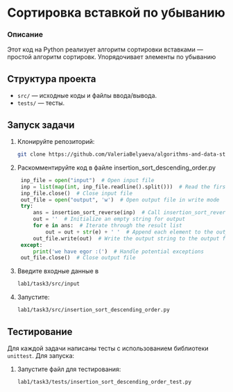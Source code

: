 # Сортировка вставкой по убыванию
### Описание
Этот код на Python реализует алгоритм сортировки вставками — простой алгоритм сортировк.
Упорядочивает элементы по убыванию 

## Структура проекта
  - `src/` — исходные коды и файлы ввода/вывода.
  - `tests/` — тесты.

## Запуск задачи
1. Клонируйте репозиторий:
   ```bash
   git clone https://github.com/ValeriaBelyaeva/algorithms-and-data-structures
   ```
2. Раскомментируйте код в файле insertion_sort_descending_order.py
   ```Python
    inp_file = open("input")  # Open input file
    inp = list(map(int, inp_file.readline().split()))  # Read the first line as a list of integers
    inp_file.close()  # Close input file
    out_file = open("output", 'w')  # Open output file in write mode
    try:
        ans = insertion_sort_reverse(inp)  # Call insertion_sort_reverse function
        out = ''  # Initialize an empty string for output
        for e in ans:  # Iterate through the result list
            out = out + str(e) + ' '  # Append each element to the output string
        out_file.write(out)  # Write the output string to the output file
    except:
        print('we have egor :(')  # Handle potential exceptions
    out_file.close()  # Close output file
   ```
3. Введите входные данные в 
   ```bash
   lab1/task3/src/input
   ```
4. Запустите:
   ```bash
   lab1/task3/src/insertion_sort_descending_order.py
   ```

## Тестирование

Для каждой задачи написаны тесты с использованием библиотеки `unittest`. 
Для запуска:

1. Запустите файл для тестирования:
   ```bash
   lab1/task3/tests/insertion_sort_descending_order_test.py
   ```
